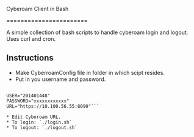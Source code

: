 Cyberoam Client in Bash

=======================

A simple collection of bash scripts to handle cyberoam login and logout. Uses curl and cron.

Instructions
------------

* Make CyberroamConfig file in folder in which scipt resides.
* Put in you username and password.
```#!/bin/bash
                                                                                       
USER="201401448"
PASSWORD="xxxxxxxxxxxx"                                                               
URL="https://10.100.56.55:8090"```
 
* Edit Cyboroam URL.
* To login: `./login.sh`
* To logout: `./logout.sh`

